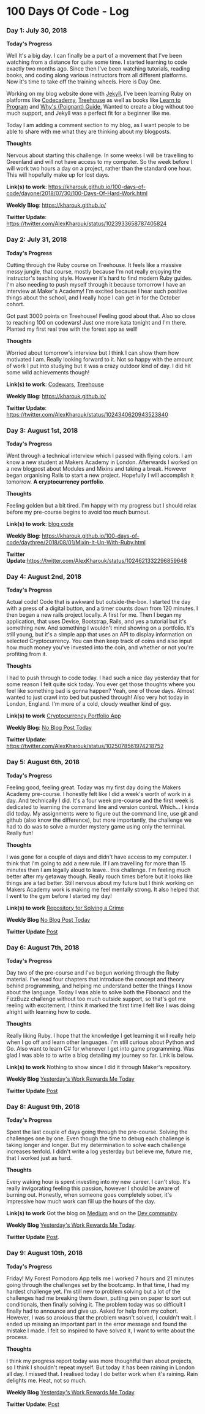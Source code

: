 # 100 Days Of Code - Log

### Day 1: July 30, 2018 

**Today's Progress** 

Well It's a big day. I can finally be a part of a movement that I've been watching from a distance for quite some time. I started learning to code exactly two months ago. Since then I've been watching tutorials, reading books, and coding along various instructors from all different platforms. Now it's time to take off the training wheels. Here is Day One.

Working on my blog website done with [Jekyll](https://jekyllrb.com/). I've been learning Ruby on platforms like [Codecademy](https://www.codecademy.com/learn/learn-ruby), [Treehouse](https://teamtreehouse.com/library/topic:ruby) as well as books like [Learn to Program](https://pine.fm/LearnToProgram/) and [Why's (Poignant) Guide.](https://poignant.guide/) Wanted to create a blog without too much support, and Jekyll was a perfect fit for a beginner like me. 

Today I am adding a comment section to my blog, as I want people to be able to share with me what they are thinking about my blogposts. 

**Thoughts**

Nervous about starting this challenge. In some weeks I will be travelling to Greenland and will not have access to my computer. So the week before I will work two hours a day on a project, rather than the standard one hour. This will hopefully make up for lost days. 

**Link(s) to work**: https://kharouk.github.io/100-days-of-code/dayone/2018/07/30/100-Days-Of-Hard-Work.html

**Weekly Blog**: https://kharouk.github.io/

**Twitter Update**: https://twitter.com/AlexKharouk/status/1023933658787405824

### Day 2: July 31, 2018 

**Today's Progress** 

Cutting through the Ruby course on Treehouse. It feels like a massive messy jungle, that course, mostly because I'm not really enjoying the instructor's teaching style. However it's hard to find modern Ruby guides. I'm also needing to push myself through it because tomorrow I have an interview at Maker's Academy! I'm excited because I hear such positive things about the school, and I really hope I can get in for the October cohort. 

Got past 3000 points on Treehouse! Feeling good about that. Also so close to reaching 100 on codewars! Just one more kata tonight and I'm there. Planted my first real tree with the forest app as well!

**Thoughts**

Worried about tomorrow's interview but I think I can show them how motivated I am. Really looking forward to it. Not so happy with the amount of work I put into studying but it was a crazy outdoor kind of day. I did hit some wild achievements though! 

**Link(s) to work**: [Codewars](https://www.codewars.com/user/codelist), [Treehouse](https://teamtreehouse.com/alexkharouk)

**Weekly Blog**: https://kharouk.github.io/

**Twitter Update**: https://twitter.com/AlexKharouk/status/1024340620943523840

### Day 3: August 1st, 2018 

**Today's Progress** 

Went through a technical interview which I passed with flying colors. I am know a new student at Makers Academy in London. Afterwards I worked on a new blogpost about Modules and Mixins and taking a break. However began organising Rails to start a new project. Hopefully I will accomplish it tomorrow. **A cryptocurrency portfolio**.

**Thoughts**

Feeling golden but a bit tired. I'm happy with my progress but I should relax before my pre-course begins to avoid too much burnout. 

**Link(s) to work**: [blog code](https://github.com/Kharouk/kharouk.github.io)

**Weekly Blog**: https://kharouk.github.io/100-days-of-code/daythree/2018/08/01/Mixin-It-Up-With-Ruby.html

**Twitter Update**:https://twitter.com/AlexKharouk/status/1024621332296859648

### Day 4: August 2nd, 2018

**Today's Progress**

Actual code! Code that is awkward but outside-the-box. I started the day with a press of a digital button, and a timer counts down from 120 minutes. I then began a new rails project locally. A first for me. Then I began my application, that uses Devise, Bootstrap, Rails, and yes a tutorial but it's something new. And something I wouldn't mind showing on a portfolio. It's still young, but it's a simple app that uses an API to display information on selected Cryptocurrency. You can then keep track of coins and also input how much money you've invested into the coin, and whether or not you're profiting from it. 

**Thoughts**

I had to push through to code today. I had such a nice day yesterday that for some reason I felt quite sick today. You ever get those thoughts where you feel like something bad is gonna happen? Yeah, one of those days. Almost wanted to just crawl into bed but pushed through! Also very hot today in London, England. I'm more of a cold, cloudy weather kind of guy. 

**Link(s) to work** [Cryptocurrency Portfolio App](https://github.com/Kharouk/crypto-rails)

**Weekly Blog**: [No Blog Post Today](https://kharouk.github.io)

**Twitter Update**: https://twitter.com/AlexKharouk/status/1025078561974218752

### Day 5: August 6th, 2018

**Today's Progress** 

Feeling good, feeling great. Today was my first day doing the Makers Academy pre-course. I honestly felt like I did a week's worth of work in a day. And technically I did. It's a four week pre-course and the first week is dedicated to learning the command line and version control. Which... I kinda did today. My assignments were to figure out the command line, use git and github (also know the difference), but more importantly, the challenge we had to do was to solve a murder mystery game using only the terminal. Really fun! 

**Thoughts**

I was gone for a couple of days and didn't have access to my computer. I think that I'm going to add a new rule. If I am travelling for more than 15 minutes then I am legally aloud to leave.. this challenge. I'm feeling much better after my getaway though. Really rouch times before but it looks like things are a tad better. Still nervous about my future but I think working on Makers Academy work is making me feel mentally strong. It also helped that I went to the gym before I started my day!

**Link(s) to work** [Repository for Solving a Crime](https://github.com/Kharouk/clmystery)

**Weekly Blog** [No Blog Post Today](https://kharouk.github.io)

**Twitter Update** [Post](https://twitter.com/AlexKharouk/status/1026525203059408896)

### Day 6: August 7th, 2018

**Today's Progress** 

Day two of the pre-course and I've begun working through the Ruby material. I've read four chapters that introduce the concept and theory behind programming, and helping me understand better the things I know about the language. Today I was able to solve both the Fibonacci and the FizzBuzz challenge without too much outside support, so that's got me reeling with excitement. I think it marked the first time I felt like I was doing alright with learning how to code. 

**Thoughts**

Really liking Ruby. I hope that the knowledge I get learning it will really help when I go off and learn other languages. I'm still curious about Python and Go. Also want to learn C# for whenever I get into game programming. Was glad I was able to to write a blog detailing my journey so far. Link is below. 

**Link(s) to work** Nothing to show since I did it through Maker's repository. 

**Weekly Blog** [Yesterday's Work Rewards Me Today](https://kharouk.github.io/100-days-of-code/dayfour/2018/08/07/Yesterday-Work-Rewards-Me-Today.html)

**Twitter Update** [Post](https://twitter.com/AlexKharouk/status/1026879070645219330)

### Day 8: August 9th, 2018

**Today's Progress** 

Spent the last couple of days going through the pre-course. Solving the challenges one by one. Even though the time to debug each challenge is taking longer and longer. But my determination to solve each challenge increases tenfold. I didn't write a log yesterday but believe me, future me, that I worked just as hard. 

**Thoughts**

Every waking hour is spent investing into my new career. I can't stop. It's really invigorating feeling this passion, however I should be aware of burning out. Honestly, when someone goes completely sober, it's impressive how much work can fill up the hours of the day. 

**Link(s) to work** Got the blog on [Medium](https://medium.com/@codelist/yesterdays-work-rewards-me-today-92d843c9e05b) and on the [Dev community](https://dev.to/kharouk/yesterdays-work-rewards-me-today-5f90).

**Weekly Blog** [Yesterday's Work Rewards Me Today](https://kharouk.github.io/100-days-of-code/dayfour/2018/08/07/Yesterday-Work-Rewards-Me-Today.html).

**Twitter Update** [Post](https://twitter.com/AlexKharouk/status/1027607625167454209).

### Day 9: August 10th, 2018

**Today's Progress**

Friday! My Forest Pomodoro App tells me I worked 7 hours and 21 minutes going through the challenges set by the bootcamp. In that time, I had my hardest challenge yet. I'm still new to problem solving but a lot of the challenges had me breaking them down, putting pen on paper to sort out conditionals, then finally solving it. The problem today was so difficult I finally had to announce and give up. Asked for help from my cohort. However, I was so anxious that the problem wasn't solved, I couldn't wait. I ended up missing an important part in the error message and found the mistake I made. I felt so inspired to have solved it, I want to write about the process. 

**Thoughts**

I think my progress report today was more thoughtful than about projects, so I think I shouldn't repeat myself. But today it has been raining in London all day. I missed that. I realised today I do better work when it's raining. Rain delights me. Heat, not so much.

**Weekly Blog** [Yesterday's Work Rewards Me Today](https://kharouk.github.io/100-days-of-code/dayfour/2018/08/07/Yesterday-Work-Rewards-Me-Today.html).

**Twitter Update**: [Post](https://twitter.com/AlexKharouk/status/1027953017121906688)



